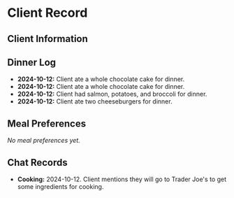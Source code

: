 # Client Record

## Client Information

## Dinner Log
- **2024-10-12:** Client ate a whole chocolate cake for dinner.
- **2024-10-12:** Client ate a whole chocolate cake for dinner.
- **2024-10-12:** Client had salmon, potatoes, and broccoli for dinner.
- **2024-10-12:** Client ate two cheeseburgers for dinner.

## Meal Preferences
_No meal preferences yet._

## Chat Records
- **Cooking:** 2024-10-12. Client mentions they will go to Trader Joe's to get some ingredients for cooking.

